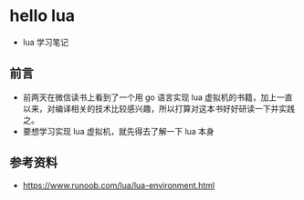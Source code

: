 # hello lua
* lua 学习笔记

## 前言
* 前两天在微信读书上看到了一个用 go 语言实现 lua 虚拟机的书籍，加上一直以来，对编译相关的技术比较感兴趣，所以打算对这本书好好研读一下并实践之。
* 要想学习实现 lua 虚拟机，就先得去了解一下 lua 本身




## 参考资料
* https://www.runoob.com/lua/lua-environment.html